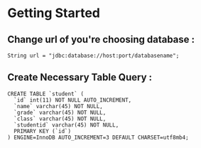 # Getting Started
## Change url of you're choosing database :

```
String url = "jdbc:database://host:port/databasename";
```

## Create Necessary Table Query : 

```
CREATE TABLE `student` (
  `id` int(11) NOT NULL AUTO_INCREMENT,
  `name` varchar(45) NOT NULL,
  `grade` varchar(45) NOT NULL,
  `class` varchar(45) NOT NULL,
  `studentid` varchar(45) NOT NULL,
  PRIMARY KEY (`id`)
) ENGINE=InnoDB AUTO_INCREMENT=3 DEFAULT CHARSET=utf8mb4;
```
